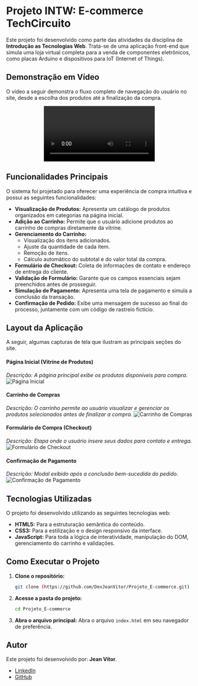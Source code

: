 # Projeto INTW: E-commerce TechCircuito

Este projeto foi desenvolvido como parte das atividades da disciplina de **Introdução as Tecnologias Web**. Trata-se de uma aplicação front-end que simula uma loja virtual completa para a venda de componentes eletrônicos, como placas Arduino e dispositivos para IoT (Internet of Things).

## Demonstração em Vídeo

O vídeo a seguir demonstra o fluxo completo de navegação do usuário no site, desde a escolha dos produtos até a finalização da compra.

<div align="center">
  <video src="https://github.com/user-attachments/assets/5b3e1ca9-8795-447a-85f9-1463f392b69d" controls="controls" style="max-width: 800px;"></video>
</div>

## Funcionalidades Principais

O sistema foi projetado para oferecer uma experiência de compra intuitiva e possui as seguintes funcionalidades:

- **Visualização de Produtos:** Apresenta um catálogo de produtos organizados em categorias na página inicial.
- **Adição ao Carrinho:** Permite que o usuário adicione produtos ao carrinho de compras diretamente da vitrine.
- **Gerenciamento do Carrinho:**
  - Visualização dos itens adicionados.
  - Ajuste da quantidade de cada item.
  - Remoção de itens.
  - Cálculo automático do subtotal e do valor total da compra.
- **Formulário de Checkout:** Coleta de informações de contato e endereço de entrega do cliente.
- **Validação de Formulário:** Garante que os campos essenciais sejam preenchidos antes de prosseguir.
- **Simulação de Pagamento:** Apresenta uma tela de pagamento e simula a conclusão da transação.
- **Confirmação de Pedido:** Exibe uma mensagem de sucesso ao final do processo, juntamente com um código de rastreio fictício.

## Layout da Aplicação

A seguir, algumas capturas de tela que ilustram as principais seções do site.

#### Página Inicial (Vitrine de Produtos)
*Descrição: A página principal exibe os produtos disponíveis para compra.*
![Página Inicial](https://github.com/user-attachments/assets/7aa4456f-7a03-4787-a825-b20778bc9401)

#### Carrinho de Compras
*Descrição: O carrinho permite ao usuário visualizar e gerenciar os produtos selecionados antes de finalizar a compra.*
![Carrinho de Compras](https://github.com/user-attachments/assets/3dd8325d-6bee-4efb-83ea-67fb3accd664)

#### Formulário de Compra (Checkout)
*Descrição: Etapa onde o usuário insere seus dados para contato e entrega.*
![Formulário de Checkout](https://github.com/user-attachments/assets/e67733a3-f65b-41c5-8b26-04a2a02bf72c)

#### Confirmação de Pagamento
*Descrição: Modal exibido após a conclusão bem-sucedida do pedido.*
![Confirmação de Pagamento](https://github.com/user-attachments/assets/cc826ef5-eee2-4d42-9b16-00025cd33653)

## Tecnologias Utilizadas

O projeto foi desenvolvido utilizando as seguintes tecnologias web:

- **HTML5:** Para a estruturação semântica do conteúdo.
- **CSS3:** Para a estilização e o design responsivo da interface.
- **JavaScript:** Para toda a lógica de interatividade, manipulação do DOM, gerenciamento do carrinho e validações.

## Como Executar o Projeto

1.  **Clone o repositório:**
    ```bash
    git clone (https://github.com/DevJeanVitor/Projeto_E-commerce.git)
    ```
2.  **Acesse a pasta do projeto:**
    ```bash
    cd Projeto_E-commerce
    ```
3.  **Abra o arquivo principal:**
    Abra o arquivo `index.html` em seu navegador de preferência.

## Autor

Este projeto foi desenvolvido por: **Jean Vítor**.



- [LinkedIn](https://www.linkedin.com/in/devjvs/)
- [GitHub](https://github.com/DevJeanVitor)
